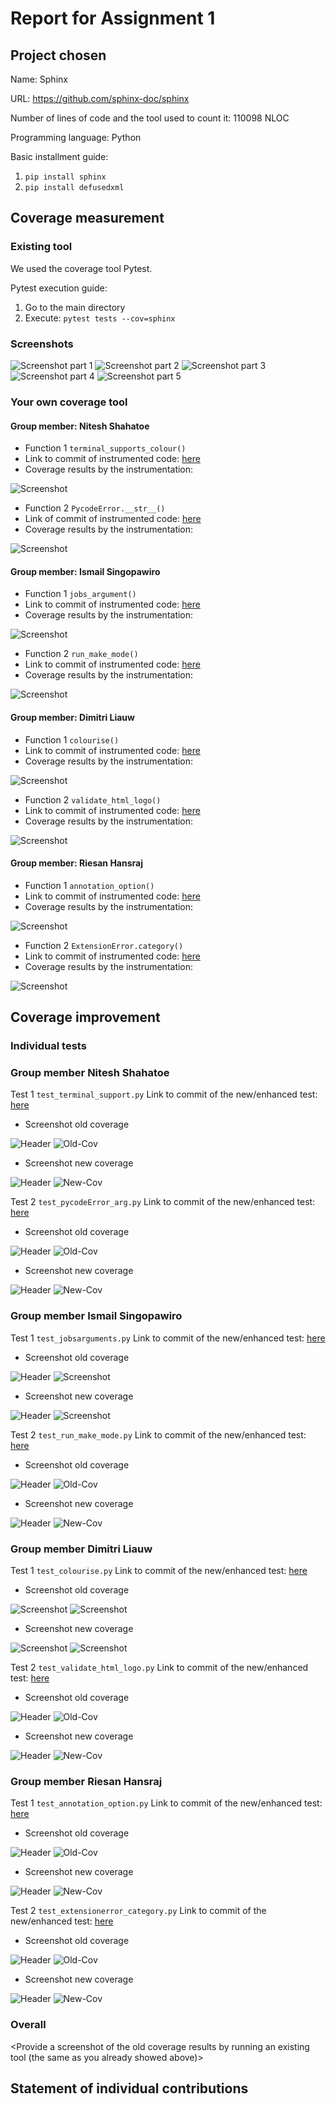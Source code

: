 # Report for Assignment 1

## Project chosen

Name: Sphinx

URL: https://github.com/sphinx-doc/sphinx

Number of lines of code and the tool used to count it: 110098 NLOC

Programming language: Python

Basic installment guide:
1. `pip install sphinx`
2. `pip install defusedxml`

## Coverage measurement

### Existing tool

We used the coverage tool Pytest.

Pytest execution guide:
1. Go to the main directory
2. Execute: `pytest tests --cov=sphinx`

### Screenshots
![Screenshot part 1](https://github.com/Wavyness/sphinx/blob/master/doc/screenshots/screenshot_pytest_overall_coverage_1.png)
![Screenshot part 2](https://github.com/Wavyness/sphinx/blob/master/doc/screenshots/screenshot_pytest_overall_coverage_2.png)
![Screenshot part 3](https://github.com/Wavyness/sphinx/blob/master/doc/screenshots/screenshot_pytest_overall_coverage_3.png)
![Screenshot part 4](https://github.com/Wavyness/sphinx/blob/master/doc/screenshots/screenshot_pytest_overall_coverage_4.png)
![Screenshot part 5](https://github.com/Wavyness/sphinx/blob/master/doc/screenshots/screenshot_pytest_overall_coverage_5.png)

### Your own coverage tool

<The following is supposed to be repeated for each group member>

#### Group member: Nitesh Shahatoe
- Function 1 `terminal_supports_colour()`
- Link to commit of instrumented code: [here](https://github.com/Wavyness/sphinx/commit/37d431075016d42e5fae9e8d246806187aed0491)
- Coverage results by the instrumentation:

![Screenshot](https://github.com/Wavyness/sphinx/blob/master/doc/screenshots/instrumentation_colour.py_prints.png)

- Function 2 `PycodeError.__str__()`
- Link of commit of instrumented code: [here](https://github.com/Wavyness/sphinx/commit/084fb6d8d42a6e5c6da7784cb80e641c2fa5b9cf)
- Coverage results by the instrumentation:

![Screenshot](https://github.com/Wavyness/sphinx/blob/master/doc/screenshots/instrumentation_pycodeerror.prints.png)

#### Group member: Ismail Singopawiro
- Function 1 `jobs_argument()`
- Link to commit of instrumented code: [here](https://github.com/Wavyness/sphinx/commit/6f1ef04a5424bf20970e3ab843d6a0fe5d87a608)
- Coverage results by the instrumentation:

![Screenshot](https://github.com/Wavyness/sphinx/blob/master/doc/screenshots/instrumentation_jobsarguments_prints.png)

- Function 2 `run_make_mode()`
- Link to commit of instrumented code: [here](https://github.com/Wavyness/sphinx/commit/565a4bd3a3dcee92c1fcd8afbcb9701fb3dc1b56)
- Coverage results by the instrumentation:

![Screenshot](https://github.com/Wavyness/sphinx/blob/master/doc/screenshots/instrumentation_make_mode_prints.png)

#### Group member: Dimitri Liauw
- Function 1 `colourise()`
- Link to commit of instrumented code: [here](https://github.com/Wavyness/sphinx/commit/26b80a2bf76d109806be93b1e59e7b2a697f16e0)
- Coverage results by the instrumentation:

![Screenshot](https://github.com/Wavyness/sphinx/blob/master/doc/screenshots/screenshot_colourise_output.png)

- Function 2 `validate_html_logo()`
- Link to commit of instrumented code: [here](https://github.com/Wavyness/sphinx/commit/b936433b7b4f69707f7e25e5edb455e37b301cda)
- Coverage results by the instrumentation:

![Screenshot](https://github.com/Wavyness/sphinx/blob/master/doc/screenshots/instrumentation_validate_html_logo.png)

#### Group member: Riesan Hansraj
- Function 1 `annotation_option()`
- Link to commit of instrumented code: [here](https://github.com/Wavyness/sphinx/commit/590d7bb08a114211ebb35ab6008d238325191edc)
- Coverage results by the instrumentation:

![Screenshot](https://github.com/Wavyness/sphinx/blob/master/doc/screenshots/instrumentation_annotation_prints.png)

- Function 2 `ExtensionError.category()`
- Link to commit of instrumented code: [here](https://github.com/Wavyness/sphinx/commit/e7f88539f090498a97e86e0d9fa468381a6ac015)
- Coverage results by the instrumentation:

![Screenshot](https://github.com/Wavyness/sphinx/blob/master/doc/screenshots/instrumentation_extensionerror_prints.png)

## Coverage improvement

### Individual tests

<The following is supposed to be repeated for each group member>

### Group member Nitesh Shahatoe

Test 1 `test_terminal_support.py`
Link to commit of the new/enhanced test: [here](https://github.com/Wavyness/sphinx/commit/183bca33652a1c7af6003b1070b249b51dd2a517)

- Screenshot old coverage

![Header](https://github.com/Wavyness/sphinx/blob/master/doc/screenshots/coverage_results/html_file_layout.png)
![Old-Cov](https://github.com/Wavyness/sphinx/blob/master/doc/screenshots/coverage_results/coverage_old_terminalsupports.png)

- Screenshot new coverage

![Header](https://github.com/Wavyness/sphinx/blob/master/doc/screenshots/coverage_results/html_file_layout.png)
![New-Cov](https://github.com/Wavyness/sphinx/blob/master/doc/screenshots/coverage_results/coverage_new_terminal_supports.png)

Test 2 `test_pycodeError_arg.py`
Link to commit of the new/enhanced test: [here](https://github.com/Wavyness/sphinx/commit/2fe72f30421129f6e4163e64b330bf291707292c)

- Screenshot old coverage

![Header](https://github.com/Wavyness/sphinx/blob/master/doc/screenshots/coverage_results/html_file_layout.png)
![Old-Cov](https://github.com/Wavyness/sphinx/blob/master/doc/screenshots/coverage_results/coverage_old_test_pycode_error.png)

- Screenshot new coverage

![Header](https://github.com/Wavyness/sphinx/blob/master/doc/screenshots/coverage_results/html_file_layout.png)
![New-Cov](https://github.com/Wavyness/sphinx/blob/master/doc/screenshots/coverage_results/coverage_new_test_pycode_error.png)

### Group member Ismail Singopawiro

Test 1 `test_jobsarguments.py`
Link to commit of the new/enhanced test: [here](https://github.com/Wavyness/sphinx/commit/7693264a51fad091fd77c4d30271b59df69d9738)

- Screenshot old coverage

![Header](https://github.com/Wavyness/sphinx/blob/master/doc/screenshots/coverage_results/html_file_layout.png)
![Screenshot](https://github.com/Wavyness/sphinx/blob/master/doc/screenshots/coverage_results/coverage_old_jobsarguments.png)

- Screenshot new coverage

![Header](https://github.com/Wavyness/sphinx/blob/master/doc/screenshots/coverage_results/html_file_layout.png)
![Screenshot](https://github.com/Wavyness/sphinx/blob/master/doc/screenshots/coverage_results/coverage_new_jobsarguments.png)

Test 2 `test_run_make_mode.py`
Link to commit of the new/enhanced test: [here](https://github.com/Wavyness/sphinx/commit/fb1b43c45a221e09c32b29a2425fb5f57bcf4b32)

- Screenshot old coverage

![Header](https://github.com/Wavyness/sphinx/blob/master/doc/screenshots/coverage_results/html_file_layout.png)
![Old-Cov](https://github.com/Wavyness/sphinx/blob/master/doc/screenshots/coverage_results/coverage_old_make_mode.png)

- Screenshot new coverage

![Header](https://github.com/Wavyness/sphinx/blob/master/doc/screenshots/coverage_results/html_file_layout.png)
![New-Cov](https://github.com/Wavyness/sphinx/blob/master/doc/screenshots/coverage_results/coverage_new_make_mode.png)

### Group member Dimitri Liauw

Test 1 `test_colourise.py`
Link to commit of the new/enhanced test: [here](https://github.com/Wavyness/sphinx/commit/36b4b7132fde923dbf8dd9605bcc769849114c2c)

- Screenshot old coverage

![Screenshot](https://github.com/Wavyness/sphinx/blob/master/doc/screenshots/coverage_results/html_file_layout.png)
![Screenshot](https://github.com/Wavyness/sphinx/blob/master/doc/screenshots/coverage_results/coverage_old_colourise.png)

- Screenshot new coverage

![Screenshot](https://github.com/Wavyness/sphinx/blob/master/doc/screenshots/coverage_results/html_file_layout.png)
![Screenshot](https://github.com/Wavyness/sphinx/blob/master/doc/screenshots/coverage_results/coverage_new_colourise.png)

Test 2 `test_validate_html_logo.py`
Link to commit of the new/enhanced test: [here](https://github.com/Wavyness/sphinx/commit/9c2d41e7054d75dcf06ad31c8141a2c33273205d)

- Screenshot old coverage

![Header](https://github.com/Wavyness/sphinx/blob/master/doc/screenshots/coverage_results/html_file_layout.png)
![Old-Cov](https://github.com/Wavyness/sphinx/blob/master/doc/screenshots/coverage_results/coverage_old_validate_html_logo.png)

- Screenshot new coverage

![Header](https://github.com/Wavyness/sphinx/blob/master/doc/screenshots/coverage_results/html_file_layout.png)
![New-Cov](https://github.com/Wavyness/sphinx/blob/master/doc/screenshots/coverage_results/coverage_new_validate_html_logo.png)

### Group member Riesan Hansraj

Test 1 `test_annotation_option.py`
Link to commit of the new/enhanced test: [here](https://github.com/Wavyness/sphinx/commit/2f0837c6198f25ca502821ec55e57cad0c50a85f)

- Screenshot old coverage

![Header](https://github.com/Wavyness/sphinx/blob/master/doc/screenshots/coverage_results/html_file_layout.png)
![Old-Cov](https://github.com/Wavyness/sphinx/blob/master/doc/screenshots/coverage_results/coverage_old_annotation_option.png)

- Screenshot new coverage

![Header](https://github.com/Wavyness/sphinx/blob/master/doc/screenshots/coverage_results/html_file_layout.png)
![New-Cov](https://github.com/Wavyness/sphinx/blob/master/doc/screenshots/coverage_results/coverage_new_annotation_option.png)

Test 2 `test_extensionerror_category.py`
Link to commit of the new/enhanced test: [here](https://github.com/Wavyness/sphinx/commit/85899c0d236958b2d2dd3ad1b2caf486f706c151)

- Screenshot old coverage

![Header](https://github.com/Wavyness/sphinx/blob/master/doc/screenshots/coverage_results/html_file_layout.png)
![Old-Cov](https://github.com/Wavyness/sphinx/blob/master/doc/screenshots/coverage_results/coverage_old_extensionerror.png)

- Screenshot new coverage

![Header](https://github.com/Wavyness/sphinx/blob/master/doc/screenshots/coverage_results/html_file_layout.png)
![New-Cov](https://github.com/Wavyness/sphinx/blob/master/doc/screenshots/coverage_results/coverage_new_test_extensionerror.png)

### Overall

<Provide a screenshot of the old coverage results by running an existing tool (the same as you already showed above)>

<Provide a screenshot of the new coverage results by running the existing tool using all test modifications made by the group>

## Statement of individual contributions

<Write what each group member did>
